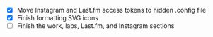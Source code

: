 - [x] Move Instagram and Last.fm access tokens to hidden .config file
- [x] Finish formatting SVG icons
- [ ] Finish the work, labs, Last.fm, and Instagram sections
